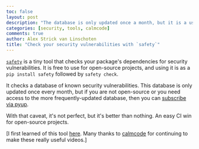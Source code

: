 ```yaml
---
toc: false
layout: post
description: "The database is only updated once a month, but it is a useful check nonetheless."
categories: [security, tools, calmcode]
comments: true
author: Alex Strick van Linschoten
title: "Check your security vulnerabilities with `safety`"
---
```


[`safety`](https://github.com/pyupio/safety) is a tiny tool that checks your package's dependencies for security vulnerabilities. It is free to use for open-source projects, and using it is as a `pip install safety` followed by `safety check`.

It checks a database of known security vulnerabilities. This database is only updated once every month, but if you are not open-source or you need access to the more frequently-updated database, then you can [subscribe via pyup](https://pyup.io/pricing/).

With that caveat, it's not perfect, but it's better than nothing. An easy CI win for open-source projects.

[I first learned of this tool [here](https://calmcode.io/shorts/safety.py.html). Many thanks to [calmcode](https://calmcode.io/) for continuing to make these really useful videos.]